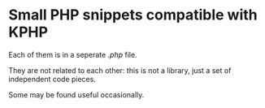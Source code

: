 # Small PHP snippets compatible with KPHP

Each of them is in a seperate *.php* file.  

They are not related to each other: this is not a library, just a set of independent code pieces.  

Some may be found useful occasionally.
